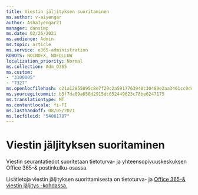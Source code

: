 ```yaml
---
title: Viestin jäljityksen suoritaminen
ms.author: v-aiyengar
author: AshaIyengar21
manager: dansimp
ms.date: 02/26/2021
ms.audience: Admin
ms.topic: article
ms.service: o365-administration
ROBOTS: NOINDEX, NOFOLLOW
localization_priority: Normal
ms.collection: Adm_O365
ms.custom:
- "3100005"
- "7327"
ms.openlocfilehash: c21a12855895c8e7f29c2a5917763940c30489e2aa3461cc0dc99799b86c9a34
ms.sourcegitcommit: b5f7da89a650d2915dc652449623c78be6247175
ms.translationtype: MT
ms.contentlocale: fi-FI
ms.lasthandoff: 08/05/2021
ms.locfileid: "54081787"
---
```

# <a name="run-a-message-trace"></a>Viestin jäljityksen suoritaminen

Viestin seurantatiedot suoritetaan tietoturva- ja yhteensopivuuskeskuksen Office 365-& postinkulku-osassa.

Lisätietoja viestin jäljityksen suorittamisesta on tietoturva- ja [Office 365-& viestin jäljitys -kohdassa.](https://go.microsoft.com/fwlink/?linkid=2103855)
